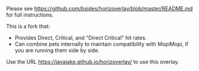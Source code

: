 Please see https://github.com/bsides/horizoverlay/blob/master/README.md for full instructions.

This is a fork that:
* Provides Direct, Critical, and "Direct Critical" hit rates.
* Can combine pets internally to maintain compatibility with MopiMopi, if you are running them side by side.

Use the URL https://javajake.github.io/horizoverlay/ to use this overlay.
